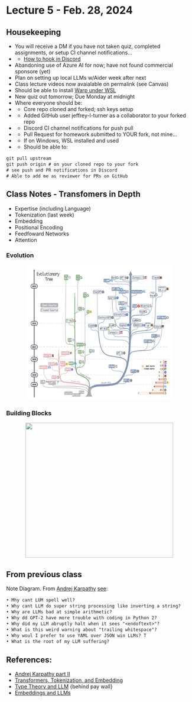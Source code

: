 # Lecture 5 - Feb. 28, 2024

## Housekeeping
- You will receive a DM if you have not taken quiz, completed assignments, or setup CI channel notifications...
- * [How to hook in Discord](https://gist.github.com/SGTGunner/50d6a3cc0d489cf779f77695ba3e22ea)
- Abandoning use of Azure AI for now; have not found commercial sponsore (yet)
- Plan on setting up local LLMs w/Aider week after next 
- Class lecture videos now avaialable on permalink (see Canvas)
- Should be able to install [Warp under WSL](https://github.com/warpdotdev/Warp/issues/4240#issuecomment-1960429829)
- New quiz out tomorrow; Due Monday at midnight
- Where everyone should be:
- * Core repo cloned and forked; ssh keys setup
- * Added GitHub user jeffrey-l-turner as a collaborator to your forked repo
- * Discord CI channel notifications for push pull
- * Pull Request for homework submitted to YOUR fork, not mine...
- * If on Windows, WSL installed and used
- * Should be able to:
```
git pull upstream
git push origin # on your cloned repo to your fork
# see push and PR notifications in Discord
# Able to add me as reviewer for PRs on GitHub
```

## Class Notes - Transfomers in Depth
- Expertise (including Language) 
- Tokenization (last week)
- Embedding
- Positional Encoding
- Feedfoward Networks
- Attention

### Evolution
<div align="center">
  <img src="../docs/drawings/LLM_Evolutionary_tree.jpg" width="400" height="365" />
</div>

### Building Blocks
<div align="center">
  <img src="../docs/drawings/Building_blocks_llm_transform.jpg" width="400" height="365"/>
</div>

## From previous class
Note Diagram. From [Andrej Karpathy](https://karpathy.ai/) [see](https://www.youtube.com/watch?v=zduSFxRajkE):
```
• Mhy cant LUM spell well? 
• Why cant LLM do super string processing like inverting a string?
• Why are LLMs bad at simple arithmetic? 
• Why dd GPT-2 have more trouble with coding in Python 2? 
• Why did my LLM abruptly halt when it sees "<endoftext>"? 
• What is this weird warnirg about "trailing whitespace"? 
• Why woul I prefer to use YAML over JSON win LLMs? T
• What is the root of my LLM suffering? 
```

## References:
- [Andrej Karpathy part II](https://youtu.be/zduSFxRajkE?si=2lUFNJM1ke96fTQd)
- [Transformers, Tokenization, and Embedding](https://vaclavkosar.com/ml/transformer-embeddings-and-tokenization)
- [Type Theory and LLM](https://medium.com/@andrew_johnson_4/harnessing-the-power-of-type-theory-in-large-language-models-351691ca2644) {behind pay wall}
- [Embeddings and LLMs](https://datasciencedojo.com/blog/embeddings-and-llm/)
